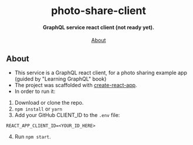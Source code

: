 <h1 align="center">
   photo-share-client
</h1>

<h4 align="center">GraphQL service react client (not ready yet)</a>.</h4>

<p align="center">
  <a href="#about">About</a> 
</p>


## About

* This service is a GraphQL react client, for a photo sharing example app (guided by "Learning GraphQL" book)
* The project was scaffolded with [create-react-app](https://github.com/facebook/create-react-app).
* In order to run it:

1. Download or clone the repo.
2. `npm install` or `yarn`
3. Add your GitHub CLIENT_ID to the `.env` file:

```
REACT_APP_CLIENT_ID=<YOUR_ID_HERE>
```
4. Run `npm start`.